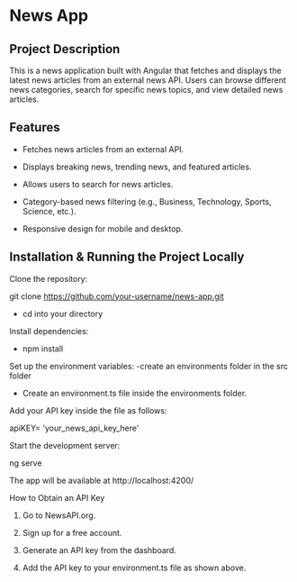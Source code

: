 # News App

## Project Description

This is a news application built with Angular that fetches and displays the latest news articles from an external news API. Users can browse different news categories, search for specific news topics, and view detailed news articles.

## Features

- Fetches news articles from an external API.

- Displays breaking news, trending news, and featured articles.

- Allows users to search for news articles.

- Category-based news filtering (e.g., Business, Technology, Sports, Science, etc.).

- Responsive design for mobile and desktop.

## Installation & Running the Project Locally

Clone the repository:

git clone https://github.com/your-username/news-app.git
- cd into your directory

Install dependencies:

- npm install

Set up the environment variables:
-create an environments folder in the src folder

- Create an environment.ts file inside the environments folder.

Add your API key inside the file as follows:

apiKEY= 'your_news_api_key_here'

Start the development server:

ng serve

The app will be available at http://localhost:4200/

How to Obtain an API Key

1. Go to NewsAPI.org.

2. Sign up for a free account.

3. Generate an API key from the dashboard.

4. Add the API key to your environment.ts file as shown above.

